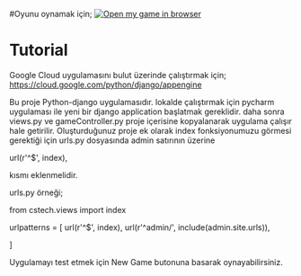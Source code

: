 #Oyunu oynamak için;
[![Open my game in browser][shell_img]][shell_link]

[shell_img]: http://pixelartmaker.com/art/d6aad27db8ee3e9.png
[shell_link]: https://cstech-245800.appspot.com/


# Tutorial
Google Cloud uygulamasını bulut üzerinde çalıştırmak için;
https://cloud.google.com/python/django/appengine

Bu proje Python-django uygulamasıdır. lokalde çalıştırmak için pycharm uygulaması ile yeni bir django application başlatmak gereklidir. daha sonra views.py ve gameController.py proje içerisine kopyalanarak uygulama çalışır hale getirilir.
Oluşturduğunuz proje ek olarak index fonksiyonumuzu görmesi gerektiği için urls.py dosyasında admin satırının üzerine 

url(r'^$', index),

kısmı eklenmelidir.

urls.py örneği;


from cstech.views import index

urlpatterns = [
    url(r'^$', index),
    url(r'^admin/', include(admin.site.urls)),

]

Uygulamayı test etmek için New Game butonuna basarak oynayabilirsiniz.